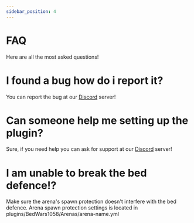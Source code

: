 ```yaml
---
sidebar_position: 4
---
```


# FAQ

Here are all the most asked questions!

# I found a bug how do i report it?
You can report the bug at our [Discord](https://discord.gg/Gmb8JAVR6H) server!

# Can someone help me setting up the plugin?
Sure, if you need help you can ask for support at our [Discord](https://discord.gg/Gmb8JAVR6H) server!

# I am unable to break the bed defence!?
Make sure the arena's spawn protection doesn't interfere with the bed defence.
Arena spawn protection settings is located in plugins/BedWars1058/Arenas/arena-name.yml
